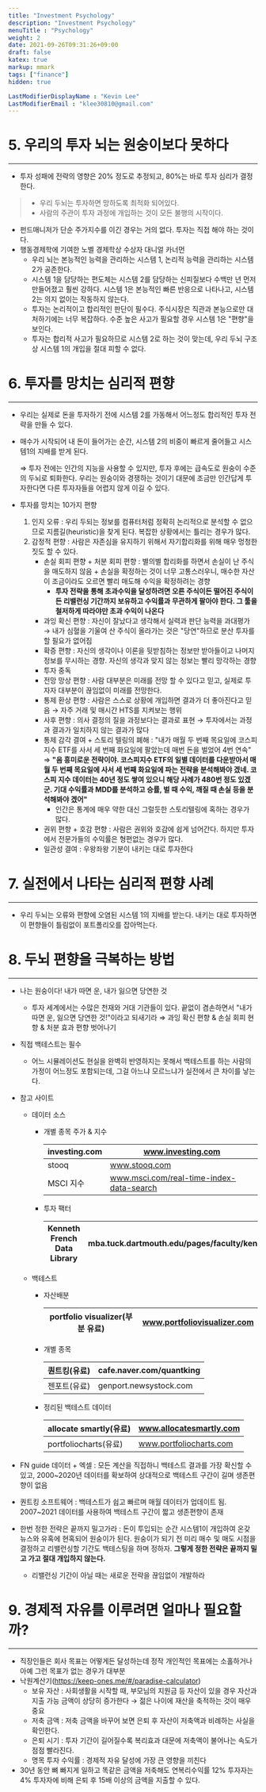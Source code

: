 ```yaml
---
title: "Investment Psychology"
description: "Investment Psychology"
menuTitle : "Psychology"
weight: 2
date: 2021-09-26T09:31:26+09:00
draft: false
katex: true
markup: mmark
tags: ["finance"]
hidden: true

LastModifierDisplayName : "Kevin Lee"
LastModifierEmail : "klee30810@gmail.com"
---
```


# 5. 우리의 투자 뇌는 원숭이보다 못하다

---

- 투자 성패에 전략의 영향은 20% 정도로 추정되고, 80%는 바로 투자 심리가 결정한다.

> - 우리 두뇌는 투자하면 망하도록 최적화 되어있다.
> - 사람의 주관이 투자 과정에 개입하는 것이 모든 불행의 시작이다.

- 펀드매니저가 단순 주가지수를 이긴 경우는 거의 없다. 투자는 직접 해야 하는 것이다.
- 행동경제학에 기여한 노벨 경제학상 수상자 대니얼 카너먼
  - 우리 뇌는 본능적인 능력을 관리하는 시스템 1, 논리적 능력을 관리하는 시스템 2가 공존한다.
  - 시스템 1을 담당하는 편도체는 시스템 2를 담당하는 신피질보다 수백만 년 먼저 만들어졌고 훨씬 강하다. 시스템 1은 본능적인 빠른 반응으로 나타나고, 시스템 2는 의지 없이는 작동하지 않는다.
  - 투자는 논리적이고 합리적인 판단이 필수다. 주식시장은 직관과 본능으로만 대처하기에는 너무 복잡하다. 수준 높은 사고가 필요할 경우 시스템 1은 "편향"을 보인다.
  - 투자는 합리적 사고가 필요하므로 시스템 2로 하는 것이 맞는데, 우리 두뇌 구조상 시스템 1의 개입을 절대 피할 수 없다.



# 6. 투자를 망치는 심리적 편향

---

- 우리는 실제로 돈을 투자하기 전에 시스템 2를 가동해서 어느정도 합리적인 투자 전략을 만들 수 있다.

- 매수가 시작되어 내 돈이 들어가는 순간, 시스템 2의 비중이 빠르게 줄어들고 시스템1의 지배를 받게 된다.

  ⇒ 투자 전에는 인간의 지능을 사용할 수 있지만, 투자 후에는 급속도로 원숭이 수준의 두뇌로 퇴화한다. 우리는 원숭이와 경쟁하는 것이기 대문에 조금만 인간답게 투자한다면 다른 투자자들을 어렵지 않게 이길 수 있다.

- 투자를 망치는 10가지 편향
  1. 인지 오류 : 우리 두되는 정보를 컴퓨터처럼 정확히 논리적으로 분석할 수 없으므로 지름길(heuristic)을 찾게 된다. 복잡한 상황에서는 틀리는 경우가 많다.
  2. 감정적 편향 : 사람은 자존심을 유지하기 위해서 자기합리화를 위해 매우 멍청한 짓도 할 수 있다.
     - 손실 회피 편향 + 처분 회피 편향 : 별의별 합리화를 하면서 손실이 난 주식을 매도하지 않음 + 손실을 확정하는 것이 너무 고통스러우니, 매수한 자산이 조금이라도 오르면 빨리 매도해 수익을 확정하려는 경향
       - **투자 전략을 통해 초과수익을 달성하려면 오른 주식이든 떨어진 주식이든 리밸런싱 기간까지 보유하고 수익률과 무관하게 팔아야 한다. 그 툴을 철저하게 따라야만 초과 수익이 나온다**
     - 과잉 확신 편향 : 자신이 잘났다고 생각해서 실력과 판단 능력을 과대평가 → 내가 심혈을 기울여 산 주식이 올라가는 것은 "당연"하므로 분산 투자를 할 필요가 없어짐
     - 확증 편향 : 자신의 생각이나 이론을 뒷받침하는 정보만 받아들이고 나머지 정보를 무시하는 경향. 자신의 생각과 맞지 않는 정보는 빨리 망각하는 경향
     - 투자 중독 
     - 전망 망상 편향 : 사람 대부분은 미래를 전망 할 수 있다고 믿고, 실제로 투자자 대부분이 끊임없이 미래를 전망한다.
     - 통제 환상 편향 : 사람은 스스로 상황에 개입하면 결과가 더 좋아진다고 믿음 → 자주 거래 및 매시간 HTS를 지켜보는 행위
     - 사후 편향 : 의사 결정의 질을 과정보다는 결과로 표현 → 투자에서는 과정과 결과가 일치하지 않는 결과가 많다
     - 통제 감각 결여 + 스토리 텔링의 폐해 : "내가 매월 두 번째 목요일에 코스피지수 ETF를 사서 세 번째 화요일에 팔았는데 매번 돈을 벌었어 4번 연속" ⇒ **"음 흥미로운 전략이야. 코스피지수 ETF의 일별 데이터를 다운받아서 매월 두 번째 목요일에 사서 세 번째 화요일에 파는 전략을 분석해봐야 겠네. 코스피 지수 데이터는 40년 정도 쌓여 있으니 해당 사례가 480번 정도 있겠군. 기대 수익률과 MDD를 분석하고 승률, 벌 때 수익, 깨질 때 손실 등을 분석해봐야 겠어"**
       - 인간은 통계에 매우 약한 대신 그럴듯한 스토리텔링에 혹하는 경우가 많다.
     - 권위 편향 + 호감 편향 : 사람은 권위와 호감에 쉽게 넘어간다. 하지만 투자에서 전문가들의 수익률은 형편없는 경우가 많다.
     - 일관성 결여 : 우왕좌왕 기분이 내키는 대로 투자한다 





# 7. 실전에서 나타는 심리적 편향 사례

---

- 우리 두뇌는 오류와 편향에 오염된 시스템 1의 지배를 받는다. 내키는 대로 투자하면 이 편향들이 틀림없이 포트폴리오를 잡아먹는다.



# 8. 두뇌 편향을 극복하는 방법

---

- 나는 원숭이다! 내가 따면 운, 내가 잃으면 당연한 것
  - 투자 세계에서는 수많은 천재와 거대 기관들이 있다. 끝없이 겸손하면서 "내가 따면 운, 잃으면 당연한 것!"이라고 되새기라 ⇒ 과잉 확신 편향 & 손실 회피 현향 & 처분 효과 편향 벗어나기
  
- 직접 백테스트는 필수
  - 어느 시뮬레이션도 현실을 완벽히 반영하지는 못해서 백테스트를 하는 사람의 가정이 어느정도 포함되는데, 그걸 아느냐 모르느냐가 실전에서 큰 차이를 낳는다.
  
- 참고 사이트

  - 데이터 소스

    - 개별 종목 주가 & 지수

      | investing.com | www.investing.com                        |
      | ------------- | ---------------------------------------- |
      | stooq         | www.stooq.com                            |
      | MSCI 지수     | www.msci.com/real-time-index-data-search |

    - 투자 팩터

      | Kenneth French Data Library | mba.tuck.dartmouth.edu/pages/faculty/ken.french/data_library.html |
      | --------------------------- | ------------------------------------------------------------ |

  - 백테스트

    - 자산배분

      | portfolio visualizer(부분 유료) | www.portfoliovisualizer.com |
      | ------------------------------- | --------------------------- |

    - 개별 종목

      | 퀀트킹(유료) | cafe.naver.com/quantking |
      | ------------ | ------------------------ |
      | 젠포트(유료) | genport.newsystock.com   |

    - 정리된 백테스트 데이터

      | allocate smartly(유료) | www.allocatesmartly.com |
      | ---------------------- | ----------------------- |
      | portfoliocharts(유료)  | www.portfoliocharts.com |

- FN guide 데이터 + 엑셀 : 모든 계산을 직접하니 백테스트 결과를 가장 확신할 수 있고, 2000~2020년 데이터를 확보하여 상대적으로 백테스트 구간이 길며 생존편향이 없음

- 퀀트킹 소프트웨어 : 백테스트가 쉽고 빠르며 매월 데이터가 업데이트 됨. 2007~2021 데이터를 사용하여 백테스트 구간이 짧고 생존편향이 존재

- 한번 정한 전략은 끝까지 밀고가라 : 돈이 투입되는 순간 시스템1이 개입하여 온갖 뉴스와 유혹에 현혹되어 원숭이가 된다. 원숭이가 되기 전 미리 매수 및 매도 시점을 결정하고 리밸런싱할 기간도 백테스팅을 하며 정하자. **그렇게 정한 전략은 끝까지 밀고 가고 절대 개입하지 않는다.**

  - 리밸런싱 기간이 아닐 때는 새로운 전략을 끊임없이 개발하라



# 9. 경제적 자유를 이루려면 얼마나 필요할까?

---

- 직장인들은 회사 목표는 어떻게든 달성하는데 정작 개인적인 목표에는 소홀하거나 아예 그런 목표가 없는 경우가 대부분
- 낙원계산기(https://keep-ones.me/#/paradise-calculator)
  - 보유 자산 : 사회생활을 시작할 때, 부모님의 지원금 등 자산이 있을 경우 자산과 지출 가능 금액이 상당히 증가한다 → 젊은 나이에 재산을 축적하는 것이 매우 중요
  - 저축 금액 : 저축 금액을 바꾸어 보면 은퇴 후 자산이 저축액과 비례하는 사실을 확인한다.
  - 은퇴 시기 : 투자 기간이 길어질수록 복리효과 대문에 저축액이 불어나는 속도가 점점 빨라진다.
  - 명목 투자 수익률 : 경제적 자유 달성에 가장 큰 영향을 끼친다
- 30년 동안 뼈 빠지게 일하고 똑같은 금액을 저축해도 연복리수익률 12% 투자자는 4% 투자자에 비해 은퇴 후 15배 이상의 금액을 지출할 수 있다.



 
